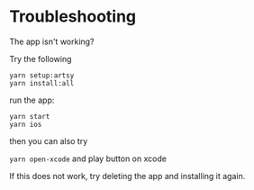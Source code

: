 # Troubleshooting

The app isn't working?

Try the following

```
yarn setup:artsy
yarn install:all

```

run the app:

```
yarn start
yarn ios
```

then you can also try

`yarn open-xcode`
and play button on xcode

If this does not work, try deleting the app and installing it again.
